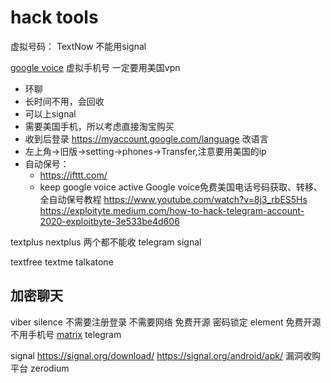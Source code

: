 # hack tools

虚拟号码：
TextNow
  不能用signal

[google voice](https://voice.google.com/) 虚拟手机号
  一定要用美国vpn
  + 环聊
  + 长时间不用，会回收
  + 可以上signal
  + 需要美国手机，所以考虑直接淘宝购买
  + 收到后登录 https://myaccount.google.com/language 改语言
  + 左上角->旧版->setting->phones->Transfer,注意要用美国的ip
  + 自动保号：
    + https://ifttt.com/
    + keep google voice active
Google voice免费美国电话号码获取、转移、全自动保号教程
https://www.youtube.com/watch?v=8j3_rbES5Hs
https://exploityte.medium.com/how-to-hack-telegram-account-2020-exploitbyte-3e533be4d606

textplus
nextplus
  两个都不能收 telegram signal

textfree
textme
talkatone

## 加密聊天
viber
silence
  不需要注册登录
  不需要网络
  免费开源
  密码锁定
element
  免费开源
  不用手机号
[matrix](https://matrix.org/docs/projects/bridge/mautrix-telegram)
telegram
  

signal
https://signal.org/download/
  https://signal.org/android/apk/
漏洞收购平台 zerodium
